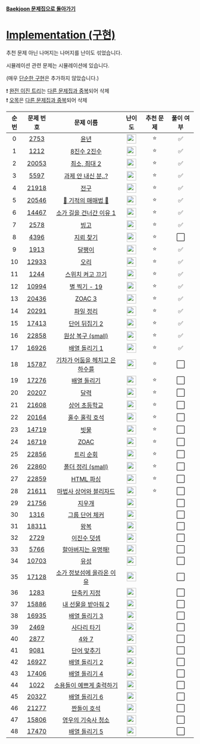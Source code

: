 **[Baekjoon 문제집으로 돌아가기](../readme.md)**

# [Implementation (구현)](https://www.acmicpc.net/workbook/view/6783)

추천 문제 아닌 나머지는 나머지를 난이도 섞었습니다.

시뮬레이션 관련 문제는 시뮬레이션에 있습니다.

(매우 [단순한 구현](https://www.acmicpc.net/problem/1000)은 추가하지 않았습니다.)

❗ [완전 이진 트리](https://www.acmicpc.net/problem/9934)는 [다른 문제집과 중복](../트리/완전_이진_트리.md)되어 삭제  
❗ [오목](https://www.acmicpc.net/problem/2615)은 [다른 문제집과 중복](../완저탐색/오목.md)되어 삭제

| 순번 |                   문제 번호                    |                             문제 이름                             |                                난이도                                 | 추천 문제 | 풀이 여부 |
| :--: | :--------------------------------------------: | :---------------------------------------------------------------: | :-------------------------------------------------------------------: | :-------: | :-------: |
|  0   |  [2753](https://www.acmicpc.net/problem/2753)  |                          [윤년](윤년.md)                          | <img height="25px" src="https://static.solved.ac/tier_small/2.svg"/>  |    ⭐     |    ✅     |
|  1   |  [1212](https://www.acmicpc.net/problem/1212)  |                   [8진수 2진수](8진수_2진수.md)                   | <img height="25px" src="https://static.solved.ac/tier_small/3.svg"/>  |    ⭐     |    ✅     |
|  2   | [20053](https://www.acmicpc.net/problem/20053) |                  [최소, 최대 2](최소,_최대_2.md)                  | <img height="25px" src="https://static.solved.ac/tier_small/3.svg"/>  |    ⭐     |    ✅     |
|  3   |  [5597](https://www.acmicpc.net/problem/5597)  |             [과제 안 내신 분..?](과제_안_내신_분.md)              | <img height="25px" src="https://static.solved.ac/tier_small/4.svg"/>  |    ⭐     |    ✅     |
|  4   | [21918](https://www.acmicpc.net/problem/21918) |                          [전구](전구.md)                          | <img height="25px" src="https://static.solved.ac/tier_small/4.svg"/>  |    ⭐     |    ✅     |
|  5   | [20546](https://www.acmicpc.net/problem/20546) |              [🐜 기적의 매매법 🐜](기적의_매매법.md)              | <img height="25px" src="https://static.solved.ac/tier_small/5.svg"/>  |    ⭐     |    ✅     |
|  6   | [14467](https://www.acmicpc.net/problem/14467) |       [소가 길을 건너간 이유 1](소가_길을_건너간_이유_1.md)       | <img height="25px" src="https://static.solved.ac/tier_small/6.svg"/>  |    ⭐     |    ✅     |
|  7   |  [2578](https://www.acmicpc.net/problem/2578)  |                          [빙고](빙고.md)                          | <img height="25px" src="https://static.solved.ac/tier_small/6.svg"/>  |    ⭐     |    ✅     |
|  8   |  [4396](https://www.acmicpc.net/problem/4396)  |                     [지뢰 찾기](지뢰_찾기.md)                     | <img height="25px" src="https://static.solved.ac/tier_small/6.svg"/>  |    ⭐     |    ⬜️    |
|  9   |  [1913](https://www.acmicpc.net/problem/1913)  |                        [달팽이](달팽이.md)                        | <img height="25px" src="https://static.solved.ac/tier_small/7.svg"/>  |    ⭐     |    ✅     |
|  10  | [12933](https://www.acmicpc.net/problem/12933) |                          [오리](오리.md)                          | <img height="25px" src="https://static.solved.ac/tier_small/7.svg"/>  |    ⭐     |    ✅     |
|  11  |  [1244](https://www.acmicpc.net/problem/1244)  |              [스위치 켜고 끄기](스위치_켜고_끄기.md)              | <img height="25px" src="https://static.solved.ac/tier_small/7.svg"/>  |    ⭐     |    ✅     |
|  12  | [10994](https://www.acmicpc.net/problem/10994) |                   [별 찍기 - 19](별_찍기_19.md)                   | <img height="25px" src="https://static.solved.ac/tier_small/7.svg"/>  |    ⭐     |    ✅     |
|  13  | [20436](https://www.acmicpc.net/problem/20436) |                        [ZOAC 3](ZOAC_3.md)                        | <img height="25px" src="https://static.solved.ac/tier_small/7.svg"/>  |    ⭐     |    ✅     |
|  14  | [20291](https://www.acmicpc.net/problem/20291) |                     [파일 정리](파일_정리.md)                     | <img height="25px" src="https://static.solved.ac/tier_small/8.svg"/>  |    ⭐     |    ✅     |
|  15  | [17413](https://www.acmicpc.net/problem/17413) |                 [단어 뒤집기 2](단어_뒤집기_2.md)                 | <img height="25px" src="https://static.solved.ac/tier_small/8.svg"/>  |    ⭐     |    ✅     |
|  16  | [22858](https://www.acmicpc.net/problem/22858) |            [원상 복구 (small)](<원상_복구_(small).md>)            | <img height="25px" src="https://static.solved.ac/tier_small/8.svg"/>  |    ⭐     |    ✅     |
|  17  | [16926](https://www.acmicpc.net/problem/16926) |                 [배열 돌리기 1](배열_돌리기_1.md)                 | <img height="25px" src="https://static.solved.ac/tier_small/9.svg"/>  |    ⭐     |    ✅     |
|  18  | [15787](https://www.acmicpc.net/problem/15787) | [기차가 어둠을 헤치고 은하수를](기차가_어둠을_헤치고_은하수를.md) | <img height="25px" src="https://static.solved.ac/tier_small/9.svg"/>  |    ⭐     |    ⬜️    |
|  19  | [17276](https://www.acmicpc.net/problem/17276) |                   [배열 돌리기](배열_돌리기.md)                   | <img height="25px" src="https://static.solved.ac/tier_small/10.svg"/> |    ⭐     |    ⬜️    |
|  20  | [20207](https://www.acmicpc.net/problem/20207) |                          [달력](달력.md)                          | <img height="25px" src="https://static.solved.ac/tier_small/10.svg"/> |    ⭐     |    ⬜️    |
|  21  | [21608](https://www.acmicpc.net/problem/21608) |                 [상어 초등학교](상어_초등학교.md)                 | <img height="25px" src="https://static.solved.ac/tier_small/10.svg"/> |    ⭐     |    ⬜️    |
|  22  | [20164](https://www.acmicpc.net/problem/20164) |                [홀수 홀릭 호석](홀수_홀릭_호석.md)                | <img height="25px" src="https://static.solved.ac/tier_small/11.svg"/> |    ⭐     |    ⬜️    |
|  23  | [14719](https://www.acmicpc.net/problem/14719) |                          [빗물](빗물.md)                          | <img height="25px" src="https://static.solved.ac/tier_small/11.svg"/> |    ⭐     |    ⬜️    |
|  24  | [16719](https://www.acmicpc.net/problem/16719) |                          [ZOAC](ZOAC.md)                          | <img height="25px" src="https://static.solved.ac/tier_small/11.svg"/> |    ⭐     |    ⬜️    |
|  25  | [22856](https://www.acmicpc.net/problem/22856) |                     [트리 순회](트리_순회.md)                     | <img height="25px" src="https://static.solved.ac/tier_small/12.svg"/> |    ⭐     |    ⬜️    |
|  26  | [22860](https://www.acmicpc.net/problem/22860) |            [폴더 정리 (small)](<폴더_정리_(small).md>)            | <img height="25px" src="https://static.solved.ac/tier_small/13.svg"/> |    ⭐     |    ⬜️    |
|  27  | [22859](https://www.acmicpc.net/problem/22859) |                     [HTML 파싱](HTML_파싱.md)                     | <img height="25px" src="https://static.solved.ac/tier_small/13.svg"/> |    ⭐     |    ⬜️    |
|  28  | [21611](https://www.acmicpc.net/problem/21611) |        [마법사 상어와 블리자드](마법사_상어와_블리자드.md)        | <img height="25px" src="https://static.solved.ac/tier_small/15.svg"/> |    ⭐     |    ⬜️    |
|  29  | [21756](https://www.acmicpc.net/problem/21756) |                        [지우개](지우개.md)                        | <img height="25px" src="https://static.solved.ac/tier_small/4.svg"/>  |           |    ⬜️    |
|  30  |  [1316](https://www.acmicpc.net/problem/1316)  |                [그룹 단어 체커](그룹_단어_체커.md)                | <img height="25px" src="https://static.solved.ac/tier_small/6.svg"/>  |           |    ⬜️    |
|  31  | [18311](https://www.acmicpc.net/problem/18311) |                          [왕복](왕복.md)                          | <img height="25px" src="https://static.solved.ac/tier_small/6.svg"/>  |           |    ⬜️    |
|  32  |  [2729](https://www.acmicpc.net/problem/2729)  |                   [이진수 덧셈](이진수_덧셈.md)                   | <img height="25px" src="https://static.solved.ac/tier_small/6.svg"/>  |           |    ⬜️    |
|  33  |  [5766](https://www.acmicpc.net/problem/5766)  |            [할아버지는 유명해!](할아버지는_유명해!.md)            | <img height="25px" src="https://static.solved.ac/tier_small/7.svg"/>  |           |    ⬜️    |
|  34  | [10703](https://www.acmicpc.net/problem/10703) |                          [유성](유성.md)                          | <img height="25px" src="https://static.solved.ac/tier_small/8.svg"/>  |           |    ⬜️    |
|  35  | [17128](https://www.acmicpc.net/problem/17128) |     [소가 정보섬에 올라온 이유](소가_정보섬에_올라온_이유.md)     | <img height="25px" src="https://static.solved.ac/tier_small/9.svg"/>  |           |    ⬜️    |
|  36  |  [1283](https://www.acmicpc.net/problem/1283)  |                   [단축키 지정](단축키_지정.md)                   | <img height="25px" src="https://static.solved.ac/tier_small/9.svg"/>  |           |    ⬜️    |
|  37  | [15886](https://www.acmicpc.net/problem/15886) |             [내 선물을 받아줘 2](내_선물_받아줘_2.md)             | <img height="25px" src="https://static.solved.ac/tier_small/9.svg"/>  |           |    ⬜️    |
|  38  | [16935](https://www.acmicpc.net/problem/16935) |                 [배열 돌리기 3](배열_돌리기_3.md)                 | <img height="25px" src="https://static.solved.ac/tier_small/10.svg"/> |           |    ⬜️    |
|  39  |  [2469](https://www.acmicpc.net/problem/2469)  |                   [사다리 타기](사다리_타기.md)                   | <img height="25px" src="https://static.solved.ac/tier_small/10.svg"/> |           |    ⬜️    |
|  40  |  [2877](https://www.acmicpc.net/problem/2877)  |                         [4와 7](4와_7.md)                         | <img height="25px" src="https://static.solved.ac/tier_small/10.svg"/> |           |    ⬜️    |
|  41  |  [9081](https://www.acmicpc.net/problem/9081)  |                   [단어 맞추기](단어_맞추기.md)                   | <img height="25px" src="https://static.solved.ac/tier_small/10.svg"/> |           |    ⬜️    |
|  42  | [16927](https://www.acmicpc.net/problem/16927) |                 [배열 돌리기 2](배열_돌리기_2.md)                 | <img height="25px" src="https://static.solved.ac/tier_small/11.svg"/> |           |    ⬜️    |
|  43  | [17406](https://www.acmicpc.net/problem/17406) |                 [배열 돌리기 4](배열_돌리기_4.md)                 | <img height="25px" src="https://static.solved.ac/tier_small/12.svg"/> |           |    ⬜️    |
|  44  |  [1022](https://www.acmicpc.net/problem/1022)  |      [소용돌이 예쁘게 출력하기](소용돌이_예쁘게_출력하기.md)      | <img height="25px" src="https://static.solved.ac/tier_small/12.svg"/> |           |    ⬜️    |
|  45  | [20327](https://www.acmicpc.net/problem/20327) |                 [배열 돌리기 6](배열_돌리기_6.md)                 | <img height="25px" src="https://static.solved.ac/tier_small/13.svg"/> |           |    ⬜️    |
|  46  | [21277](https://www.acmicpc.net/problem/21277) |                   [짠돌이 호석](짠돌이_호석.md)                   | <img height="25px" src="https://static.solved.ac/tier_small/13.svg"/> |           |    ⬜️    |
|  47  | [15806](https://www.acmicpc.net/problem/15806) |            [영우의 기숙사 청소](영우의_기숙사_청소.md)            | <img height="25px" src="https://static.solved.ac/tier_small/15.svg"/> |           |    ⬜️    |
|  48  | [17470](https://www.acmicpc.net/problem/17470) |                 [배열 돌리기 5](배열_돌리기_5.md)                 | <img height="25px" src="https://static.solved.ac/tier_small/16.svg"/> |           |    ⬜️    |
